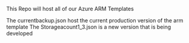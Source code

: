 This Repo will host all of our Azure ARM Templates

The currentbackup.json host the current production version of the arm template
The Storageacount1_3.json is a new version that is being developed
